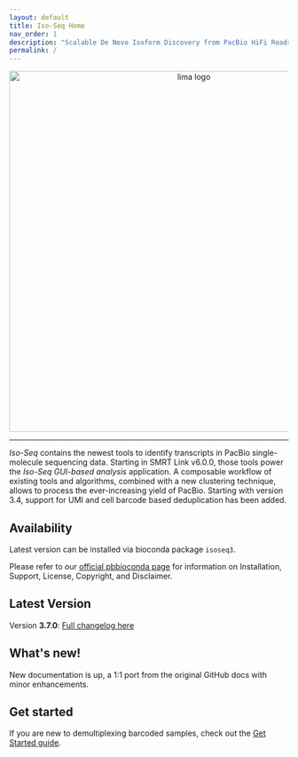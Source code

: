 ```yaml
---
layout: default
title: Iso-Seq Home
nav_order: 1
description: "Scalable De Novo Isoform Discovery from PacBio HiFi Reads."
permalink: /
---
```


<p align="center">
  <img src="img/isoseq_card.png" alt="lima logo" width="650px"/>
</p>

***

*Iso-Seq* contains the newest tools to identify transcripts in PacBio
single-molecule sequencing data. Starting in SMRT Link v6.0.0, those tools power
the *Iso-Seq GUI-based analysis* application. A composable workflow of existing
tools and algorithms, combined with a new clustering technique, allows to
process the ever-increasing yield of PacBio. Starting with version 3.4, support
for UMI and cell barcode based deduplication has been added.

## Availability
Latest version can be installed via bioconda package `isoseq3`.

Please refer to our [official pbbioconda page](https://github.com/PacificBiosciences/pbbioconda)
for information on Installation, Support, License, Copyright, and Disclaimer.

## Latest Version
Version **3.7.0**: [Full changelog here](/changelog)

## What's new!
New documentation is up, a 1:1 port from the original GitHub docs with minor
enhancements.

## Get started
If you are new to demultiplexing barcoded samples, check out the [Get Started guide](/get-started).
